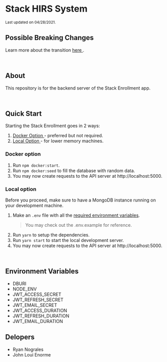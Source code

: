 # Stack HIRS System
<small> Last updated on 04/28/2021. </small>

## Possible Breaking Changes
Learn more about the transition [ here ](MIGRATING.md).


<br>

## About
This repository is for the backend server of the Stack Enrollment app.

<br>

## Quick Start
Starting the Stack Enrollment goes in 2 ways:
1. [ Docker Option ](#docker-option) - preferred but not required.
2. [ Local Option ](#local-option) - for lower memory machines.


### Docker option
1. Run `npm docker:start`.
2. Run `npm docker:seed` to fill the database with random data.
3. You may now create requests to the API server at http://localhost:5000.


### Local option
Before you proceed, make sure to have a MongoDB instance running on your development machine.
1. Make an `.env` file with all the [required environment variables](#environment-variables).
    > You may check out the .env.example for reference.
2. Run `yarn` to setup the dependencies.
3. Run `yarn start` to start the local development server.
4. You may now create requests to the API server at http://localhost:5000.

<br>

## Environment Variables
- DBURI
- NODE_ENV
- JWT_ACCESS_SECRET
- JWT_REFRESH_SECRET
- JWT_EMAIL_SECRET
- JWT_ACCESS_DURATION
- JWT_REFRESH_DURATION
- JWT_EMAIL_DURATION

## Delopers
 - Ryan Nograles
 - John Loui Enorme

